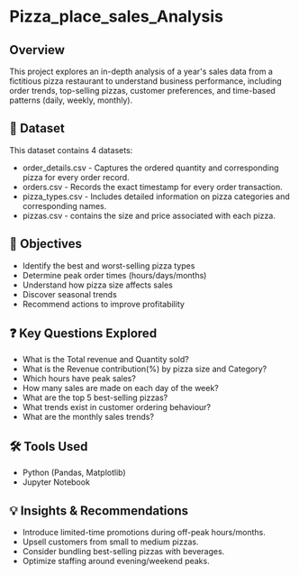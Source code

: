 # Pizza_place_sales_Analysis

## Overview
This project explores an in-depth analysis of a year's sales data from a fictitious pizza restaurant to understand business performance, including order trends, top-selling pizzas, customer preferences, and time-based patterns (daily, weekly, monthly).

## 📁 Dataset
This dataset contains 4 datasets:
- order_details.csv - Captures the ordered quantity and corresponding pizza for every order record. 
- orders.csv - Records the exact timestamp for every order transaction.
- pizza_types.csv - Includes detailed information on pizza categories and corresponding names.
- pizzas.csv - contains the size and price associated with each pizza.

## 🎯 Objectives
- Identify the best and worst-selling pizza types
- Determine peak order times (hours/days/months)
- Understand how pizza size affects sales
- Discover seasonal trends
- Recommend actions to improve profitability

## ❓ Key Questions Explored
- What is the Total revenue and Quantity sold?
- What is the Revenue contribution(%) by pizza size and Category?
- Which hours have peak sales?
- How many sales are made on each day of the week?
- What are the top 5 best-selling pizzas?
- What trends exist in customer ordering behaviour?
- What are the monthly sales trends?

## 🛠️ Tools Used
- Python (Pandas, Matplotlib)
- Jupyter Notebook

## 💡 Insights & Recommendations
- Introduce limited-time promotions during off-peak hours/months.
- Upsell customers from small to medium pizzas.
- Consider bundling best-selling pizzas with beverages.
- Optimize staffing around evening/weekend peaks.




